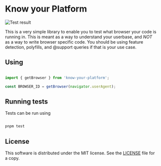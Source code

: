 # Know your Platform

![Test result](https://github.com/TheRiver/know-your-platform/actions/workflows/main.yml/badge.svg)

This is a very simple library to enable you to test what browser your code is running in. This is meant as a way to understand your userbase, and *NOT* as a way to write browser specific code. You should be using feature detection, polyfills, and @support queries if that is your use case. 

## Using

```js

import { getBrowser } from 'know-your-platform';

const BROWSER_ID = getBrowser(navigator.userAgent);

```

## Running tests

Tests can be run using 

```bash

pnpm test

```


## License

This software is distributed under the MIT license. See the [LICENSE](/LICENSE) file for a copy. 